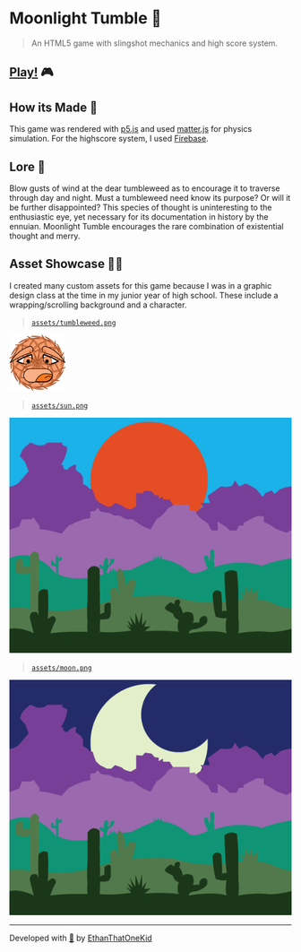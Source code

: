 # Moonlight Tumble 🌵

> An HTML5 game with slingshot mechanics and high score system.

## [Play!][play] 🎮

## How its Made 💭

This game was rendered with [p5.js](https://p5js.org/) and used [matter.js](https://brm.io/matter-js/) for physics simulation.
For the highscore system, I used [Firebase](https://firebase.google.com/).

## Lore 🗿

Blow gusts of wind at the dear tumbleweed as to encourage it to traverse through day and night.
Must a tumbleweed need know its purpose?
Or will it be further disappointed?
This species of thought is uninteresting to the enthusiastic eye, yet necessary for its documentation in history by the ennuian.
Moonlight Tumble encourages the rare combination of existential thought and merry.

## Asset Showcase 👨‍🎨

I created many custom assets for this game because I was in a graphic design class at the time in my junior year of high school.
These include a wrapping/scrolling background and a character.

> [`assets/tumbleweed.png`][tumbleweed_img]

[![Tumbleweed][tumbleweed_img]][tumbleweed_img]

> [`assets/sun.png`][sun_img]

[![Sun][sun_img]][sun_img]

> [`assets/moon.png`][moon_img]

[![Moon][moon_img]][moon_img]

---

Developed with [🌝][play] by [EthanThatOneKid][creator]

[creator]: http://ethandavidson.com/
[play]: http://tumble.ethandavidson.com/
[tumbleweed_img]: assets/tumbleweed.png
[sun_img]: assets/sun.png
[moon_img]: assets/moon.png
